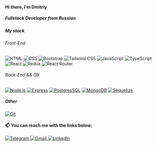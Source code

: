 #### Hi there, I'm Dmitriy

##### Fullstack Developer from Russian

##### My stack

###### Front-End
![HTML](https://img.shields.io/badge/HTML5-E34F26.svg?style=flat&amp;logo=HTML5&amp;logoColor=white)
![CSS](https://img.shields.io/badge/CSS3-1572B6.svg?style=flat&amp;logo=CSS3&amp;logoColor=white)
![Bootstrap](https://img.shields.io/badge/Bootstrap-7952B3.svg?style=flat&amp;logo=Bootstrap&amp;logoColor=white)
![Tailwind CSS](https://img.shields.io/badge/Tailwind%20CSS-06B6D4.svg?style=flat&amp;logo=Tailwind-CSS&amp;logoColor=white)
![JavaScript](https://img.shields.io/badge/JavaScript-F7DF1E.svg?style=flat&amp;logo=JavaScript&amp;logoColor=black)
![TypeScript](https://img.shields.io/badge/TypeScript-3178C6.svg?style=flat&amp;logo=TypeScript&amp;logoColor=white)
![React](https://img.shields.io/badge/React-61DAFB.svg?style=flat&amp;logo=React&amp;logoColor=black)
![Redux](https://img.shields.io/badge/Redux-764ABC.svg?style=flat&amp;logo=Redux&amp;logoColor=white)
![React Router](https://img.shields.io/badge/React%20Router-CA4245.svg?style=flat&amp;logo=React-Router&amp;logoColor=white)

###### Back-End && DB
<div>
<a target="_blank" rel="noopener noreferrer nofollow" href="https://camo.githubusercontent.com/0781b2268ec5cad940f738c7475b563d0c05b0d47d6b42c5d55fe53de5704949/68747470733a2f2f696d672e736869656c64732e696f2f62616467652f4e6f64652e6a732d3333393933332e7376673f7374796c653d666c6174266c6f676f3d6e6f6465646f746a73266c6f676f436f6c6f723d7768697465"><img alt="Node.js" src="https://camo.githubusercontent.com/0781b2268ec5cad940f738c7475b563d0c05b0d47d6b42c5d55fe53de5704949/68747470733a2f2f696d672e736869656c64732e696f2f62616467652f4e6f64652e6a732d3333393933332e7376673f7374796c653d666c6174266c6f676f3d6e6f6465646f746a73266c6f676f436f6c6f723d7768697465" data-canonical-src="https://img.shields.io/badge/Node.js-339933.svg?style=flat&amp;logo=nodedotjs&amp;logoColor=white" style="max-width: 100%;" id="exifviewer-img-19" exifid="-1202760803" oldsrc="https://camo.githubusercontent.com/0781b2268ec5cad940f738c7475b563d0c05b0d47d6b42c5d55fe53de5704949/68747470733a2f2f696d672e736869656c64732e696f2f62616467652f4e6f64652e6a732d3333393933332e7376673f7374796c653d666c6174266c6f676f3d6e6f6465646f746a73266c6f676f436f6c6f723d7768697465"></a>
  <a target="_blank" rel="noopener noreferrer nofollow" href="https://camo.githubusercontent.com/fcb607b5d2a92a3d752af80d72844dbee39090268118eeff519378d9fcd34b12/68747470733a2f2f696d672e736869656c64732e696f2f62616467652f457870726573732d3030303030302e7376673f7374796c653d666c6174266c6f676f3d45787072657373266c6f676f436f6c6f723d7768697465"><img alt="Express" src="https://camo.githubusercontent.com/fcb607b5d2a92a3d752af80d72844dbee39090268118eeff519378d9fcd34b12/68747470733a2f2f696d672e736869656c64732e696f2f62616467652f457870726573732d3030303030302e7376673f7374796c653d666c6174266c6f676f3d45787072657373266c6f676f436f6c6f723d7768697465" data-canonical-src="https://img.shields.io/badge/Express-000000.svg?style=flat&amp;logo=Express&amp;logoColor=white" style="max-width: 100%;"></a>
    <a target="_blank" rel="noopener noreferrer nofollow" href="https://camo.githubusercontent.com/5374169791294764bb2b74609802c23608ec662a454ff2e390c3054442ed92e3/68747470733a2f2f696d672e736869656c64732e696f2f62616467652f506f73746772657353514c2d3434373941312e7376673f7374796c653d666c6174266c6f676f3d4d7953514c266c6f676f436f6c6f723d7768697465"><img alt="PostgresSQL" src="https://camo.githubusercontent.com/5374169791294764bb2b74609802c23608ec662a454ff2e390c3054442ed92e3/68747470733a2f2f696d672e736869656c64732e696f2f62616467652f506f73746772657353514c2d3434373941312e7376673f7374796c653d666c6174266c6f676f3d4d7953514c266c6f676f436f6c6f723d7768697465" data-canonical-src="https://img.shields.io/badge/PostgresSQL-4479A1.svg?style=flat&amp;logo=MySQL&amp;logoColor=white" style="max-width: 100%;" id="exifviewer-img-20" exifid="730694984" oldsrc="https://camo.githubusercontent.com/5374169791294764bb2b74609802c23608ec662a454ff2e390c3054442ed92e3/68747470733a2f2f696d672e736869656c64732e696f2f62616467652f506f73746772657353514c2d3434373941312e7376673f7374796c653d666c6174266c6f676f3d4d7953514c266c6f676f436f6c6f723d7768697465"></a>
  <a target="_blank" rel="noopener noreferrer nofollow" href="https://camo.githubusercontent.com/3ba5a1ef9044654491be6c4d5384634fc42af98552253db771b131914b5c7a40/68747470733a2f2f696d672e736869656c64732e696f2f62616467652f4d6f6e676f44422d3437413234382e7376673f7374796c653d666c6174266c6f676f3d4d6f6e676f4442266c6f676f436f6c6f723d7768697465"><img alt="MongoDB" src="https://camo.githubusercontent.com/3ba5a1ef9044654491be6c4d5384634fc42af98552253db771b131914b5c7a40/68747470733a2f2f696d672e736869656c64732e696f2f62616467652f4d6f6e676f44422d3437413234382e7376673f7374796c653d666c6174266c6f676f3d4d6f6e676f4442266c6f676f436f6c6f723d7768697465" data-canonical-src="https://img.shields.io/badge/MongoDB-47A248.svg?style=flat&amp;logo=MongoDB&amp;logoColor=white" style="max-width: 100%;"></a>
  <a target="_blank" rel="noopener noreferrer nofollow" href="https://camo.githubusercontent.com/bb224710872d3267c139c4b90675975fb13daff9b46a40c33893df42a827bdaf/68747470733a2f2f696d672e736869656c64732e696f2f62616467652f2d53657175656c697a652d3232323232323f7374796c653d666c6174266c6f676f3d53657175656c697a65266c6f676f436f6c6f723d363144414642"><img src="https://camo.githubusercontent.com/bb224710872d3267c139c4b90675975fb13daff9b46a40c33893df42a827bdaf/68747470733a2f2f696d672e736869656c64732e696f2f62616467652f2d53657175656c697a652d3232323232323f7374796c653d666c6174266c6f676f3d53657175656c697a65266c6f676f436f6c6f723d363144414642" alt="Sequelize" data-canonical-src="https://img.shields.io/badge/-Sequelize-222222?style=flat&amp;logo=Sequelize&amp;logoColor=61DAFB" style="max-width: 100%;"></a>
  </div>
<h5>Other</h5>
<div>
  <a target="_blank" rel="noopener noreferrer nofollow" href="https://camo.githubusercontent.com/10481e1a15887e277e23b9f50307bd2ec902c56cbf7f3ec2816f4bd7497ec461/68747470733a2f2f696d672e736869656c64732e696f2f62616467652f4769742d4630353033322e7376673f7374796c653d666c6174266c6f676f3d476974266c6f676f436f6c6f723d7768697465"><img alt="Git" src="https://camo.githubusercontent.com/10481e1a15887e277e23b9f50307bd2ec902c56cbf7f3ec2816f4bd7497ec461/68747470733a2f2f696d672e736869656c64732e696f2f62616467652f4769742d4630353033322e7376673f7374796c653d666c6174266c6f676f3d476974266c6f676f436f6c6f723d7768697465" data-canonical-src="https://img.shields.io/badge/Git-F05032.svg?style=flat&amp;logo=Git&amp;logoColor=white" style="max-width: 100%;" id="exifviewer-img-27" exifid="-1366406750" oldsrc="https://camo.githubusercontent.com/10481e1a15887e277e23b9f50307bd2ec902c56cbf7f3ec2816f4bd7497ec461/68747470733a2f2f696d672e736869656c64732e696f2f62616467652f4769742d4630353033322e7376673f7374796c653d666c6174266c6f676f3d476974266c6f676f436f6c6f723d7768697465"></a>
</div>

<h4>📫 You can reach me with the links below:</h4>
<div id="badges">
  <a href="https://t.me/dkovalenko174" rel="nofollow"><img src="https://camo.githubusercontent.com/d9227e9e59ca442d89af1cd8ad7c905470ad33c8b25d7558c744d9364082f24c/68747470733a2f2f696d672e736869656c64732e696f2f62616467652f2d54454c454752414d2d3243413545303f7374796c653d666f722d7468652d6261646765266c6f676f3d74656c656772616d266c6f676f436f6c6f723d7768697465" alt="Telegram" data-canonical-src="https://img.shields.io/badge/-TELEGRAM-2CA5E0?style=for-the-badge&amp;logo=telegram&amp;logoColor=white" style="max-width: 100%;">
  </a>
  <a href="mailto:d.kovalenko174@gmail.com"><img src="https://camo.githubusercontent.com/5e1eb2665e70b8f3090d6d471f7cd75eb8e2081b1ecd7181f0b932e55fa19a5e/68747470733a2f2f696d672e736869656c64732e696f2f62616467652f2d474d41494c2d4431343833363f7374796c653d666f722d7468652d6261646765266c6f676f3d676d61696c266c6f676f436f6c6f723d7768697465" alt="Gmail" data-canonical-src="https://img.shields.io/badge/-GMAIL-D14836?style=for-the-badge&amp;logo=gmail&amp;logoColor=white" style="max-width: 100%;">
  </a>
  <a href="https://www.linkedin.com/in/dmitriy-kovalenko-291a96130/" rel="nofollow"><img src="https://camo.githubusercontent.com/6459704508998726b24b856e7f9f2682d582a52ce400570209c4feaa80a85f2b/68747470733a2f2f696d672e736869656c64732e696f2f62616467652f2d4c494e4b4544494e2d3030373742353f7374796c653d666f722d7468652d6261646765266c6f676f3d6c696e6b6564696e266c6f676f436f6c6f723d7768697465" alt="LinkedIn" data-canonical-src="https://img.shields.io/badge/-LINKEDIN-0077B5?style=for-the-badge&amp;logo=linkedin&amp;logoColor=white" style="max-width: 100%;"></a>
</div>
  
